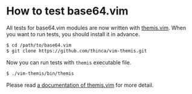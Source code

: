 How to test base64.vim
=====================

All tests for base64.vim modules are now written with [themis.vim](https://github.com/thinca/vim-themis).  When you want to run tests, you should install it in advance.

```sh
$ cd /path/to/base64.vim
$ git clone https://github.com/thinca/vim-themis.git
```

Now you can run tests with `themis` executable file.

```sh
$ ./vim-themis/bin/themis
```

Please read [a documentation of themis.vim](https://github.com/thinca/vim-themis/blob/master/doc/themis.txt) for more detail.
